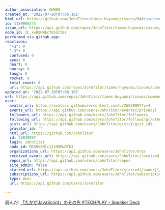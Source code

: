 ```yaml
---
author_association: OWNER
created_at: '2022-07-20T07:06:10Z'
html_url: https://github.com/JohnTitor/times-huyuumi/issues/64#issuecomment-1189908275
id: 1189908275
issue_url: https://api.github.com/repos/JohnTitor/times-huyuumi/issues/64
node_id: IC_kwDOHWEcT85G7I8z
performed_via_github_app: 
reactions:
  "+1": 0
  "-1": 0
  confused: 0
  eyes: 0
  heart: 0
  hooray: 0
  laugh: 0
  rocket: 0
  total_count: 0
  url: https://api.github.com/repos/JohnTitor/times-huyuumi/issues/comments/1189908275/reactions
updated_at: '2022-07-20T07:06:10Z'
url: https://api.github.com/repos/JohnTitor/times-huyuumi/issues/comments/1189908275
user:
  avatar_url: https://avatars.githubusercontent.com/u/25030997?v=4
  events_url: https://api.github.com/users/JohnTitor/events{/privacy}
  followers_url: https://api.github.com/users/JohnTitor/followers
  following_url: https://api.github.com/users/JohnTitor/following{/other_user}
  gists_url: https://api.github.com/users/JohnTitor/gists{/gist_id}
  gravatar_id: ''
  html_url: https://github.com/JohnTitor
  id: 25030997
  login: JohnTitor
  node_id: MDQ6VXNlcjI1MDMwOTk3
  organizations_url: https://api.github.com/users/JohnTitor/orgs
  received_events_url: https://api.github.com/users/JohnTitor/received_events
  repos_url: https://api.github.com/users/JohnTitor/repos
  site_admin: false
  starred_url: https://api.github.com/users/JohnTitor/starred{/owner}{/repo}
  subscriptions_url: https://api.github.com/users/JohnTitor/subscriptions
  type: User
  url: https://api.github.com/users/JohnTitor

---
```

読んだ: [「たかがJavaScript」のその先 #TECHPLAY - Speaker Deck](https://speakerdeck.com/mizchi/takagajavascript-falsesofalsexian-number-techplay)